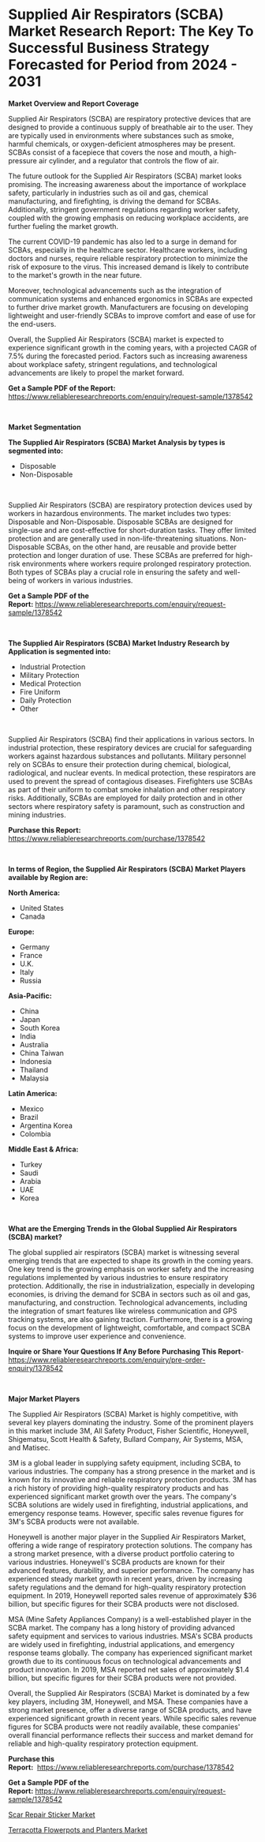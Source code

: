 <p><h1>Supplied Air Respirators (SCBA) Market Research Report: The Key To Successful Business Strategy Forecasted for Period from 2024 - 2031</h1></p><p><strong>Market Overview and Report Coverage</strong></p>
<p><p>Supplied Air Respirators (SCBA) are respiratory protective devices that are designed to provide a continuous supply of breathable air to the user. They are typically used in environments where substances such as smoke, harmful chemicals, or oxygen-deficient atmospheres may be present. SCBAs consist of a facepiece that covers the nose and mouth, a high-pressure air cylinder, and a regulator that controls the flow of air.</p><p>The future outlook for the Supplied Air Respirators (SCBA) market looks promising. The increasing awareness about the importance of workplace safety, particularly in industries such as oil and gas, chemical manufacturing, and firefighting, is driving the demand for SCBAs. Additionally, stringent government regulations regarding worker safety, coupled with the growing emphasis on reducing workplace accidents, are further fueling the market growth.</p><p>The current COVID-19 pandemic has also led to a surge in demand for SCBAs, especially in the healthcare sector. Healthcare workers, including doctors and nurses, require reliable respiratory protection to minimize the risk of exposure to the virus. This increased demand is likely to contribute to the market's growth in the near future.</p><p>Moreover, technological advancements such as the integration of communication systems and enhanced ergonomics in SCBAs are expected to further drive market growth. Manufacturers are focusing on developing lightweight and user-friendly SCBAs to improve comfort and ease of use for the end-users.</p><p>Overall, the Supplied Air Respirators (SCBA) market is expected to experience significant growth in the coming years, with a projected CAGR of 7.5% during the forecasted period. Factors such as increasing awareness about workplace safety, stringent regulations, and technological advancements are likely to propel the market forward.</p></p>
<p><strong>Get a Sample PDF of the Report:</strong> <a href="https://www.reliableresearchreports.com/enquiry/request-sample/1378542">https://www.reliableresearchreports.com/enquiry/request-sample/1378542</a></p>
<p>&nbsp;</p>
<p><strong>Market Segmentation</strong></p>
<p><strong>The Supplied Air Respirators (SCBA) Market Analysis by types is segmented into:</strong></p>
<p><ul><li>Disposable</li><li>Non-Disposable</li></ul></p>
<p>&nbsp;</p>
<p><p>Supplied Air Respirators (SCBA) are respiratory protection devices used by workers in hazardous environments. The market includes two types: Disposable and Non-Disposable. Disposable SCBAs are designed for single-use and are cost-effective for short-duration tasks. They offer limited protection and are generally used in non-life-threatening situations. Non-Disposable SCBAs, on the other hand, are reusable and provide better protection and longer duration of use. These SCBAs are preferred for high-risk environments where workers require prolonged respiratory protection. Both types of SCBAs play a crucial role in ensuring the safety and well-being of workers in various industries.</p></p>
<p><strong>Get a Sample PDF of the Report:</strong>&nbsp;<a href="https://www.reliableresearchreports.com/enquiry/request-sample/1378542">https://www.reliableresearchreports.com/enquiry/request-sample/1378542</a></p>
<p>&nbsp;</p>
<p><strong>The Supplied Air Respirators (SCBA) Market Industry Research by Application is segmented into:</strong></p>
<p><ul><li>Industrial Protection</li><li>Military Protection</li><li>Medical Protection</li><li>Fire Uniform</li><li>Daily Protection</li><li>Other</li></ul></p>
<p>&nbsp;</p>
<p><p>Supplied Air Respirators (SCBA) find their applications in various sectors. In industrial protection, these respiratory devices are crucial for safeguarding workers against hazardous substances and pollutants. Military personnel rely on SCBAs to ensure their protection during chemical, biological, radiological, and nuclear events. In medical protection, these respirators are used to prevent the spread of contagious diseases. Firefighters use SCBAs as part of their uniform to combat smoke inhalation and other respiratory risks. Additionally, SCBAs are employed for daily protection and in other sectors where respiratory safety is paramount, such as construction and mining industries.</p></p>
<p><strong>Purchase this Report:</strong>&nbsp; <a href="https://www.reliableresearchreports.com/purchase/1378542">https://www.reliableresearchreports.com/purchase/1378542</a></p>
<p>&nbsp;</p>
<p><strong>In terms of Region, the Supplied Air Respirators (SCBA) Market Players available by Region are:</strong></p>
<p>
    <p> <strong> North America: </strong>
        <ul>
            <li>United States</li>
            <li>Canada</li>
        </ul>
        </p> 
    <p> <strong> Europe: </strong>
        <ul>
            <li>Germany</li>
            <li>France</li>
            <li>U.K.</li>
            <li>Italy</li>
            <li>Russia</li>
        </ul>
        </p> 
    <p> <strong> Asia-Pacific: </strong>
        <ul>
            <li>China</li>
            <li>Japan</li>
            <li>South Korea</li>
            <li>India</li>
            <li>Australia</li>
            <li>China Taiwan</li>
            <li>Indonesia</li>
            <li>Thailand</li>
            <li>Malaysia</li>
        </ul>
        </p> 
    <p> <strong> Latin America: </strong>
        <ul>
            <li>Mexico</li>
            <li>Brazil</li>
            <li>Argentina Korea</li>
            <li>Colombia</li>
        </ul>
        </p> 
    <p> <strong> Middle East & Africa: </strong>
        <ul>
            <li>Turkey</li>
            <li>Saudi</li>
            <li>Arabia</li>
            <li>UAE</li>
            <li>Korea</li>
        </ul>
    </p>
    </p>
<p>&nbsp;</p>
<p><strong>What are the Emerging Trends in the Global Supplied Air Respirators (SCBA) market?</strong></p>
<p><p>The global supplied air respirators (SCBA) market is witnessing several emerging trends that are expected to shape its growth in the coming years. One key trend is the growing emphasis on worker safety and the increasing regulations implemented by various industries to ensure respiratory protection. Additionally, the rise in industrialization, especially in developing economies, is driving the demand for SCBA in sectors such as oil and gas, manufacturing, and construction. Technological advancements, including the integration of smart features like wireless communication and GPS tracking systems, are also gaining traction. Furthermore, there is a growing focus on the development of lightweight, comfortable, and compact SCBA systems to improve user experience and convenience.</p></p>
<p><strong>Inquire or Share Your Questions If Any Before Purchasing This Report</strong>- <a href="https://www.reliableresearchreports.com/enquiry/pre-order-enquiry/1378542">https://www.reliableresearchreports.com/enquiry/pre-order-enquiry/1378542</a></p>
<p>&nbsp;</p>
<p><strong>Major Market Players</strong></p>
<p><p>The Supplied Air Respirators (SCBA) Market is highly competitive, with several key players dominating the industry. Some of the prominent players in this market include 3M, All Safety Product, Fisher Scientific, Honeywell, Shigematsu, Scott Health & Safety, Bullard Company, Air Systems, MSA, and Matisec.</p><p>3M is a global leader in supplying safety equipment, including SCBA, to various industries. The company has a strong presence in the market and is known for its innovative and reliable respiratory protection products. 3M has a rich history of providing high-quality respiratory products and has experienced significant market growth over the years. The company's SCBA solutions are widely used in firefighting, industrial applications, and emergency response teams. However, specific sales revenue figures for 3M's SCBA products were not available.</p><p>Honeywell is another major player in the Supplied Air Respirators Market, offering a wide range of respiratory protection solutions. The company has a strong market presence, with a diverse product portfolio catering to various industries. Honeywell's SCBA products are known for their advanced features, durability, and superior performance. The company has experienced steady market growth in recent years, driven by increasing safety regulations and the demand for high-quality respiratory protection equipment. In 2019, Honeywell reported sales revenue of approximately $36 billion, but specific figures for their SCBA products were not disclosed.</p><p>MSA (Mine Safety Appliances Company) is a well-established player in the SCBA market. The company has a long history of providing advanced safety equipment and services to various industries. MSA's SCBA products are widely used in firefighting, industrial applications, and emergency response teams globally. The company has experienced significant market growth due to its continuous focus on technological advancements and product innovation. In 2019, MSA reported net sales of approximately $1.4 billion, but specific figures for their SCBA products were not provided.</p><p>Overall, the Supplied Air Respirators (SCBA) Market is dominated by a few key players, including 3M, Honeywell, and MSA. These companies have a strong market presence, offer a diverse range of SCBA products, and have experienced significant growth in recent years. While specific sales revenue figures for SCBA products were not readily available, these companies' overall financial performance reflects their success and market demand for reliable and high-quality respiratory protection equipment.</p></p>
<p><strong>Purchase this Report:</strong>&nbsp;&nbsp;<a href="https://www.reliableresearchreports.com/purchase/1378542">https://www.reliableresearchreports.com/purchase/1378542</a></p>
<p></p>
<p><strong>Get a Sample PDF of the Report:</strong>&nbsp;<a href="https://www.reliableresearchreports.com/enquiry/request-sample/1378542">https://www.reliableresearchreports.com/enquiry/request-sample/1378542</a></p>
<p><p><a href="https://github.com/chartsaturn/Market-Research-Report-List-1/blob/main/scar-repair-sticker-market.md">Scar Repair Sticker Market</a></p><p><a href="https://github.com/Triciasol/Market-Research-Report-List-1/blob/main/terracotta-flowerpots-and-planters-market.md">Terracotta Flowerpots and Planters Market</a></p></p>